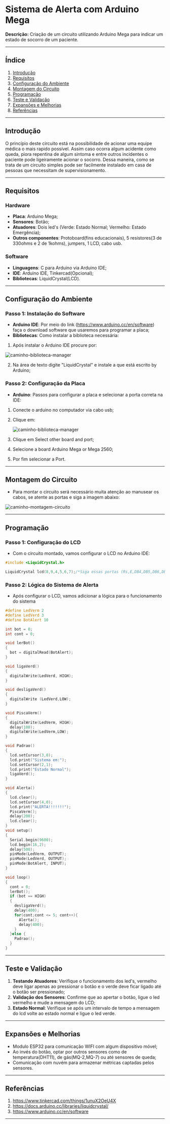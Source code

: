 # Sistema de Alerta com Arduino Mega

**Descrição:** Criação de um circuito utilizando Arduino Mega para indicar um estado de socorro de um paciente.

---

## Índice

1. [Introdução](#introdução)
2. [Requisitos](#requisitos)
3. [Configuração do Ambiente](#configuração-do-ambiente)
4. [Montagem do Circuito](#montagem-do-circuito)
5. [Programação](#programação)
6. [Teste e Validação](#teste-e-validação)
7. [Expansões e Melhorias](#expansões-e-melhorias)
8. [Referências](#referências)

---

## Introdução
O princípio deste circuito está na possibilidade de acionar uma equipe médica o mais rapido possível. Assim caso ocorra algum acidente como queda, piora repentina de algum sintoma e entre outros incidentes o paciente pode ligeiramente acionar o socorro. Dessa maneira, como se trata de um circuito simples pode ser facilmente instalado em casa de pessoas que necessitam de supervisionamento.

---

## Requisitos

### Hardware

- **Placa**: Arduino Mega;
- **Sensores**: Botão;
- **Atuadores**: Dois led's (Verde: Estado Normal; Vermelho: Estado Emergência);
- **Outros componentes**: Protoboard(fins educacionais), 5 resistores(3 de 330ohms e 2 de 1kohms), jumpers, 1 LCD, cabo usb.

### Software

- **Linguagens**: C para Arduino via Arduino IDE;
- **IDE**: Arduino IDE, Tinkercad(Opcional);
- **Bibliotecas**: LiquidCrystal(LCD).

---

## Configuração do Ambiente

### Passo 1: Instalação do Software

- **Arduino IDE**: Por meio do link (https://www.arduino.cc/en/software) faça o download software que usaremos para programar a placa;
- **Bibliotecas**: Como instalar a biblioteca necessária:
  
1. Após instalar o Arduino IDE procure por:
  
  <img src="Caminho-Biblioteca.png" alt="caminho-biblioteca-manager" />

2. Na área de texto digite "LiquidCrystal" e instale a que está escrito by Arduino;

### Passo 2: Configuração da Placa

- **Arduino**: Passos para configurar a placa e selecionar a porta correta na IDE:
1. Conecte o arduino no computador via cabo usb;
2. Clique em:

   <img src="Caminho-Selecionar-Port.png" alt="caminho-biblioteca-manager" />
3. Clique em Select other board and port;
4. Selecione a board Arduino Mega or Mega 2560;
5. Por fim selecionar a Port.

---

## Montagem do Circuito

- Para montar o circuito será necessário muita atenção ao manusear os cabos, se atente as portas e siga a imagem abaixo:

<img src="Caminho-Montagem-Circuito.png" alt="caminho-montagem-circuito" />

---

## Programação

### Passo 1: Configuração do LCD

- Com o circuito montado, vamos configurar o LCD no Arduino IDE:
  
```cpp
#include <LiquidCrystal.h>

LiquidCrystal lcd(8,9,4,5,6,7);/*Siga essas portas (Rs,E,DB4,DB5,DB6,DB7)->(8,9,4,5,6,7)*/
```

### Passo 2: Lógica do Sistema de Alerta

- Após configurar o LCD, vamos adicionar a lógica para o funcionamento do sistema
  
```cpp
#define LedVerm 2
#define LedVerd 3
#define BotAlert 10

int bot = 0;
int cont = 0;

void lerBot()
{
  bot = digitalRead(BotAlert);
}

void ligaVerd()
{
  digitalWrite(LedVerd, HIGH);
}

void desligaVerd()
{
  digitalWrite (LedVerd,LOW);
}

void PiscaVerm()
{
  digitalWrite(LedVerm, HIGH);
  delay(100);
  digitalWrite(LedVerm,LOW);
}

void Padrao()
{
  lcd.setCursor(3,0);
  lcd.print("Sistema em:");
  lcd.setCursor(2,1);
  lcd.print("Estado Normal");
  ligaVerd();
}

void Alerta()
{
  lcd.clear();
  lcd.setCursor(4,0);
  lcd.print("ALERTA!!!!!!!");
  PiscaVerm();
  delay(200);
  lcd.clear();
}
void setup()
{
  Serial.begin(9600);
  lcd.begin(16,2);
  delay(500);
  pinMode(LedVerm, OUTPUT);
  pinMode(LedVerd, OUTPUT);
  pinMode(BotAlert, INPUT);
}

void loop()
{
  cont = 0;
  lerBot();
  if (bot == HIGH)
  {
    desligaVerd();
    delay(400);
    for(cont;cont <= 5; cont++){
      Alerta();
      delay(400);
    }
  }else {
    Padrao();
  }
}
```
---

## Teste e Validação

1. **Testando Atuadores**: Verifique o funcionamento dos led's, vermelho deve ligar apenas ao pressionar o botão e o verde deve ficar ligado até o botão ser pressionado;
2. **Validação dos Sensores**: Confirme que ao apertar o botão, ligue o led vermelho e mude a mensagem do LCD;
3. **Estado Normal**: Verifique se após um intervalo de tempo a mensagem do lcd volte ao estado normal e ligue o led verde. 

---

## Expansões e Melhorias

- Modulo ESP32 para comunicação WIFI com algum dispositivo móvel;
- Ao invés do botão, optar por outros sensores como de temperatura(DHT11), de gás(MQ-2,MQ-7) ou até sensores de queda;
- Comunicação com nuvém para armazenar métricas captadas pelos sensores.

---

## Referências

1. https://www.tinkercad.com/things/1unuX2OeU4X
2. https://docs.arduino.cc/libraries/liquidcrystal/
3. https://www.arduino.cc/en/software
   
---

